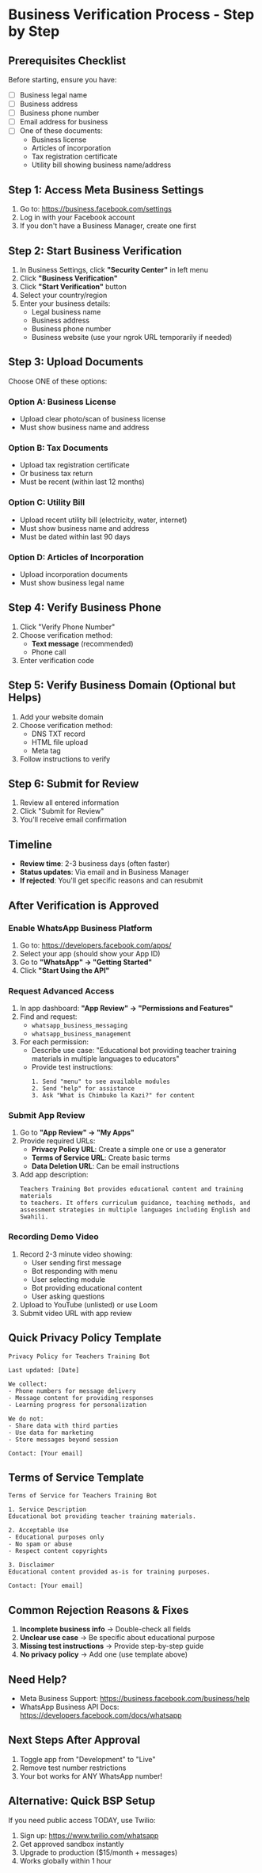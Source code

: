 # Business Verification Process - Step by Step

## Prerequisites Checklist
Before starting, ensure you have:
- [ ] Business legal name
- [ ] Business address
- [ ] Business phone number
- [ ] Email address for business
- [ ] One of these documents:
  - Business license
  - Articles of incorporation
  - Tax registration certificate
  - Utility bill showing business name/address

## Step 1: Access Meta Business Settings
1. Go to: https://business.facebook.com/settings
2. Log in with your Facebook account
3. If you don't have a Business Manager, create one first

## Step 2: Start Business Verification
1. In Business Settings, click **"Security Center"** in left menu
2. Click **"Business Verification"**
3. Click **"Start Verification"** button
4. Select your country/region
5. Enter your business details:
   - Legal business name
   - Business address
   - Business phone number
   - Business website (use your ngrok URL temporarily if needed)

## Step 3: Upload Documents
Choose ONE of these options:

### Option A: Business License
- Upload clear photo/scan of business license
- Must show business name and address

### Option B: Tax Documents
- Upload tax registration certificate
- Or business tax return
- Must be recent (within last 12 months)

### Option C: Utility Bill
- Upload recent utility bill (electricity, water, internet)
- Must show business name and address
- Must be dated within last 90 days

### Option D: Articles of Incorporation
- Upload incorporation documents
- Must show business legal name

## Step 4: Verify Business Phone
1. Click "Verify Phone Number"
2. Choose verification method:
   - **Text message** (recommended)
   - Phone call
3. Enter verification code

## Step 5: Verify Business Domain (Optional but Helps)
1. Add your website domain
2. Choose verification method:
   - DNS TXT record
   - HTML file upload
   - Meta tag
3. Follow instructions to verify

## Step 6: Submit for Review
1. Review all entered information
2. Click "Submit for Review"
3. You'll receive email confirmation

## Timeline
- **Review time**: 2-3 business days (often faster)
- **Status updates**: Via email and in Business Manager
- **If rejected**: You'll get specific reasons and can resubmit

## After Verification is Approved

### Enable WhatsApp Business Platform
1. Go to: https://developers.facebook.com/apps/
2. Select your app (should show your App ID)
3. Go to **"WhatsApp" → "Getting Started"**
4. Click **"Start Using the API"**

### Request Advanced Access
1. In app dashboard: **"App Review" → "Permissions and Features"**
2. Find and request:
   - `whatsapp_business_messaging`
   - `whatsapp_business_management`
3. For each permission:
   - Describe use case: "Educational bot providing teacher training materials in multiple languages to educators"
   - Provide test instructions:
     ```
     1. Send "menu" to see available modules
     2. Send "help" for assistance
     3. Ask "What is Chimbuko la Kazi?" for content
     ```

### Submit App Review
1. Go to **"App Review" → "My Apps"**
2. Provide required URLs:
   - **Privacy Policy URL**: Create a simple one or use a generator
   - **Terms of Service URL**: Create basic terms
   - **Data Deletion URL**: Can be email instructions
3. Add app description:
   ```
   Teachers Training Bot provides educational content and training materials 
   to teachers. It offers curriculum guidance, teaching methods, and 
   assessment strategies in multiple languages including English and Swahili.
   ```

### Recording Demo Video
1. Record 2-3 minute video showing:
   - User sending first message
   - Bot responding with menu
   - User selecting module
   - Bot providing educational content
   - User asking questions
2. Upload to YouTube (unlisted) or use Loom
3. Submit video URL with app review

## Quick Privacy Policy Template
```
Privacy Policy for Teachers Training Bot

Last updated: [Date]

We collect:
- Phone numbers for message delivery
- Message content for providing responses
- Learning progress for personalization

We do not:
- Share data with third parties
- Use data for marketing
- Store messages beyond session

Contact: [Your email]
```

## Terms of Service Template
```
Terms of Service for Teachers Training Bot

1. Service Description
Educational bot providing teacher training materials.

2. Acceptable Use
- Educational purposes only
- No spam or abuse
- Respect content copyrights

3. Disclaimer
Educational content provided as-is for training purposes.

Contact: [Your email]
```

## Common Rejection Reasons & Fixes
1. **Incomplete business info** → Double-check all fields
2. **Unclear use case** → Be specific about educational purpose
3. **Missing test instructions** → Provide step-by-step guide
4. **No privacy policy** → Add one (use template above)

## Need Help?
- Meta Business Support: https://business.facebook.com/business/help
- WhatsApp Business API Docs: https://developers.facebook.com/docs/whatsapp

## Next Steps After Approval
1. Toggle app from "Development" to "Live"
2. Remove test number restrictions
3. Your bot works for ANY WhatsApp number!

## Alternative: Quick BSP Setup
If you need public access TODAY, use Twilio:
1. Sign up: https://www.twilio.com/whatsapp
2. Get approved sandbox instantly
3. Upgrade to production ($15/month + messages)
4. Works globally within 1 hour